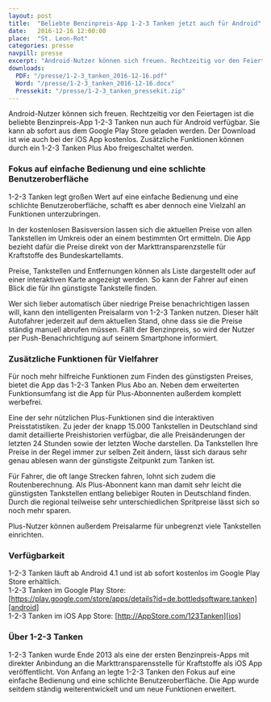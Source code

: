 ```yaml
---
layout: post
title:  "Beliebte Benzinpreis-App 1-2-3 Tanken jetzt auch für Android"
date:   2016-12-16 12:00:00
place:	"St. Leon-Rot"
categories: presse
navpill: presse
excerpt: "Android-Nutzer können sich freuen. Rechtzeitig vor den Feiertagen ist die beliebte Benzinpreis-App 1-2-3 Tanken nun auch für Android verfügbar. Sie kann ab sofort aus dem Google Play Store geladen werden. Der Download ist wie auch bei der iOS App kostenlos. Zusätzliche Funktionen können durch ein 1-2-3 Tanken Plus Abo freigeschaltet werden."
downloads:
  PDF: "/presse/1-2-3_tanken_2016-12-16.pdf"
  Word: "/presse/1-2-3_tanken_2016-12-16.docx"
  Pressekit: "/presse/1-2-3_tanken_pressekit.zip"
---
```


Android-Nutzer können sich freuen. Rechtzeitig vor den Feiertagen ist die beliebte Benzinpreis-App 1-2-3 Tanken nun auch für Android verfügbar. Sie kann ab sofort aus dem Google Play Store geladen werden. Der Download ist wie auch bei der iOS App kostenlos. Zusätzliche Funktionen können durch ein 1-2-3 Tanken Plus Abo freigeschaltet werden.

### Fokus auf einfache Bedienung und eine schlichte Benutzeroberfläche ###

1-2-3 Tanken legt großen Wert auf eine einfache Bedienung und eine schlichte Benutzeroberfläche, schafft es aber dennoch eine Vielzahl an Funktionen unterzubringen.

In der kostenlosen Basisversion lassen sich die aktuellen Preise von allen Tankstellen im Umkreis oder an einem bestimmten Ort ermitteln. Die App bezieht dafür die Preise direkt von der Markttransparenzstelle für Kraftstoffe des Bundeskartellamts.

Preise, Tankstellen und Entfernungen können als Liste dargestellt oder auf einer interaktiven Karte angezeigt werden. So kann der Fahrer auf einen Blick die für ihn günstigste Tankstelle finden.

Wer sich lieber automatisch über niedrige Preise benachrichtigen lassen will, kann den intelligenten Preisalarm von 1-2-3 Tanken nutzen. Dieser hält Autofahrer jederzeit auf dem aktuellen Stand, ohne dass sie die Preise ständig manuell abrufen müssen. Fällt der Benzinpreis, so wird der Nutzer per Push-Benachrichtigung auf seinem Smartphone informiert.

### Zusätzliche Funktionen für Vielfahrer ###

Für noch mehr hilfreiche Funktionen zum Finden des günstigsten Preises, bietet die App das 1-2-3 Tanken Plus Abo an. Neben dem erweiterten Funktionsumfang ist die App für Plus-Abonnenten außerdem komplett werbefrei.

Eine der sehr nützlichen Plus-Funktionen sind die interaktiven Preisstatistiken. Zu jeder der knapp 15.000 Tankstellen in Deutschland sind damit detaillierte Preishistorien verfügbar, die alle Preisänderungen der letzten 24 Stunden sowie der letzten Woche darstellen. Da Tankstellen Ihre Preise in der Regel immer zur selben Zeit ändern, lässt sich daraus sehr genau ablesen wann der günstigste Zeitpunkt zum Tanken ist.

Für Fahrer, die oft lange Strecken fahren, lohnt sich zudem die Routenberechnung. Als Plus-Abonnent kann man damit sehr leicht die günstigsten Tankstellen entlang beliebiger Routen in Deutschland finden. Durch die regional teilweise sehr unterschiedlichen Spritpreise lässt sich so noch mehr sparen.

Plus-Nutzer können außerdem Preisalarme für unbegrenzt viele Tankstellen einrichten.

### Verfügbarkeit ###

1-2-3 Tanken läuft ab Android 4.1 und ist ab sofort kostenlos im Google Play Store erhältlich.<br>
1-2-3 Tanken im Google Play Store: [https://play.google.com/store/apps/details?id=de.bottledsoftware.tanken][android]<br>
1-2-3 Tanken im iOS App Store: [http://AppStore.com/123Tanken][ios]

### Über 1-2-3 Tanken ###

1-2-3 Tanken wurde Ende 2013 als eine der ersten Benzinpreis-Apps mit direkter Anbindung an die Markttransparensstelle für Kraftstoffe als iOS App veröffentlicht. Von Anfang an legte 1-2-3 Tanken den Fokus auf eine einfache Bedienung und eine schlichte Benutzeroberfläche. Die App wurde seitdem ständig weiterentwickelt und um neue Funktionen erweitert.


[android]:  https://play.google.com/store/apps/details?id=de.bottledsoftware.tanken
[ios]:      http://AppStore.com/123Tanken
